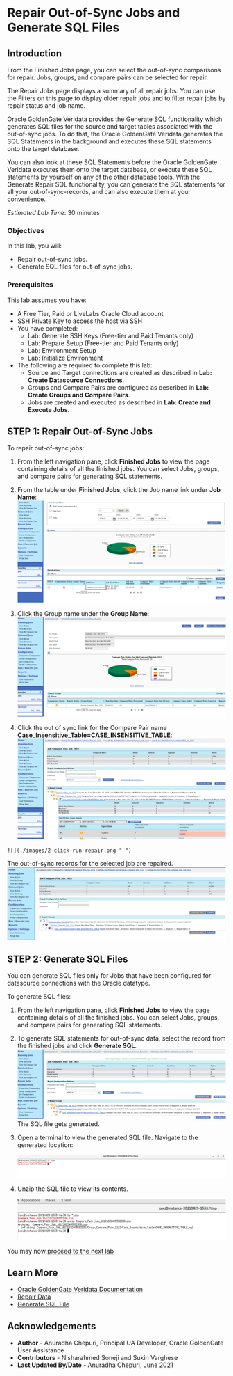 # Repair Out-of-Sync Jobs and Generate SQL Files

## Introduction
From the Finished Jobs page, you can select the out-of-sync comparisons for repair. Jobs, groups, and compare pairs can be selected for repair.

The Repair Jobs page displays a summary of all repair jobs. You can use the Filters on this page to display older repair jobs and to filter repair jobs by repair status and job name.

Oracle GoldenGate Veridata provides the Generate SQL functionality which generates SQL files for the source and target tables associated with the out-of-sync jobs. To do that, the Oracle GoldenGate Veridata generates the SQL Statements in the background and executes these SQL statements onto the target database.

You can also look at these SQL Statements before the Oracle GoldenGate Veridata executes them onto the target database, or execute these SQL statements by yourself on any of the other database tools. With the Generate Repair SQL functionality, you can generate the SQL statements for all your out-of-sync-records, and can also execute them at your convenience.

*Estimated Lab Time*: 30 minutes

### Objectives
In this lab, you will:
* Repair out-of-sync jobs.
* Generate SQL files for out-of-sync jobs.

### Prerequisites
This lab assumes you have:

* A Free Tier, Paid or LiveLabs Oracle Cloud account
* SSH Private Key to access the host via SSH
* You have completed:
    * Lab: Generate SSH Keys (Free-tier and Paid Tenants only)
    * Lab: Prepare Setup (Free-tier and Paid Tenants only)
    * Lab: Environment Setup
    * Lab: Initialize Environment
* The following are required to complete this lab:
    * Source and Target connections are created as described in **Lab: Create Datasource Connections**.
    * Groups and Compare Pairs are configured as described in **Lab: Create Groups and Compare Pairs**.
    * Jobs are created and executed as described in **Lab: Create and Execute Jobs**.

## **STEP 1:** Repair Out-of-Sync Jobs
  To repair out-of-sync jobs:
  1. From the left navigation pane, click **Finished Jobs** to view the page containing details of all the finished jobs. You can select Jobs, groups, and compare pairs for generating SQL statements.
  2. From the table under **Finished Jobs**, click the Job name link under **Job Name**:
    ![](./images/1-select-out-of-sync-link.png " ")
  3. Click the Group name under the **Group Name**:
    ![](./images/2-select-group-name-link.png " ")

  4. Click the out of sync link for the Compare Pair name **Case_Insensitive_Table=CASE_INSENSITIVE_TABLE**:
    ![](./images/4-Case_Insensitive_Table=CASE_INSENSITIVE_TABLE.png " ")


    ![](./images/2-click-run-repair.png " ")
  The out-of-sync records for the selected job are repaired.
    ![](./images/5-repaired-data.png " ")

## **STEP 2:** Generate SQL Files
You can generate SQL files only for Jobs that have been configured for datasource connections with the Oracle datatype.

  To generate SQL files:
  1. From the left navigation pane, click **Finished Jobs** to view the page containing details of all the finished jobs. You can select Jobs, groups, and compare pairs for generating SQL statements.
  2. To generate SQL statements for out-of-sync data, select the record from the finished jobs and click **Generate SQL**.
    ![](./images/1-select-out-of-sync-generate-sql.png " ")
    The SQL file gets generated.

  3. Open a terminal to view the generated SQL file. Navigate to the generated location:

      ![](./images/4-unzip-generated-sql.png " ")

  4. Unzip the SQL file to view its contents.

      ![](./images/3-view-generated-sql.png " ")

You may now [proceed to the next lab](https://oracle.github.io/learning-library/data-management-library/goldengate/veridata-install-connections/workshops/freetier/?lab=ggv-reports)

## Learn More
* [Oracle GoldenGate Veridata Documentation](https://docs.oracle.com/en/middleware/goldengate/veridata/12.2.1.4/index.html)
* [Repair Data](https://docs.oracle.com/en/middleware/goldengate/veridata/12.2.1.4/gvdug/working-jobs.html#GUID-B46185DF-4B7E-4647-8BE2-F7176E1FFDFF)
* [Generate SQL File](https://docs.oracle.com/en/middleware/goldengate/veridata/12.2.1.4/gvdug/working-jobs.html#GUID-0AA3E8E2-BAD3-41D2-83CD-E8986C69A3AB)

## Acknowledgements
* **Author** - Anuradha Chepuri, Principal UA Developer, Oracle GoldenGate User Assistance
* **Contributors** -  Nisharahmed Soneji and Sukin Varghese
* **Last Updated By/Date** - Anuradha Chepuri, June 2021
